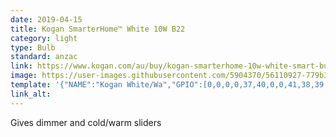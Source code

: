 ```yaml
---
date: 2019-04-15
title: Kogan SmarterHome™ White 10W B22
category: light
type: Bulb
standard: anzac
link: https://www.kogan.com/au/buy/kogan-smarterhome-10w-white-smart-bulb-b22/
image: https://user-images.githubusercontent.com/5904370/56110927-779b3f80-5f56-11e9-92f2-8b6993b8b1d9.png
template: '{"NAME":"Kogan White/Wa","GPIO":[0,0,0,0,37,40,0,0,41,38,39,0,0],"FLAG":0,"BASE":18}' 
link_alt: 
---
```


Gives dimmer and cold/warm sliders
